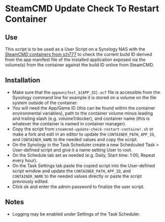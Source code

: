 
# SteamCMD Update Check To Restart Container

## Use
This script is to be used as a User Script on a Synology NAS with the [SteamCMD containers from ich777](https://github.com/ich777/docker-steamcmd-server) to check the current build ID derived from the app manifest file of the installed application exposed via the volume(s) from the container against the build ID online from SteamCMD.

## Installation

- Make sure that the `appmanifest_${APP_ID}.acf` file is accessible from the Synology command line for example it is stored on a volume on the file system outside of the container.
- You will need the App/Game ID (this can be found within the container environmental variables), path to the container volume minus leading and trailing slash (e.g. volume1/docker), and container name (this is whatever the container is named in container manager).
- Copy the script from `steamcmd-update-check-restart-container.sh` or make a fork and edit in an editor to update the `CONTAINER_PATH`, `APP_ID`, and `CONTAINER_NAME` to the needed values and copy the script.
- On the Synology in the Task Scheduler create a new Schedculed Task > User-defined script and give it a name setting User to root.
- On the Schedule tab set as needed (e.g. Daily, Start time: 1:00, Repeat every hour).
- On the Task Settings tab paste the copied script into the User-defined script window and update the `CONTAINER_PATH`, `APP_ID`, and `CONTAINER_NAME` to the needed values directly or paste the script previously edited.
- Click ok and enter the admin password to finalize the user script.

## Notes

- Logging may be enabled under Settings of the Task Scheduler.